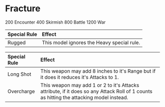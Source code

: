 # Fracture

200 Encounter
400 Skirmish
800 Battle
1200 War

| Special Rule | Effect |
| :----------- | :----- |
| Rugged | This model ignores the Heavy special rule. |

| Special Rule | Effect |
| :----------- | :----- |
| Long Shot | This weapon may add 8 inches to it's Range but if it does it reduces it's Attacks to 1. |
| Overcharge | This weapon may add 1 or 2 to it's Attacks attribute, if it does so any Attack Roll of 1 counts as hitting the attacking model instead. |